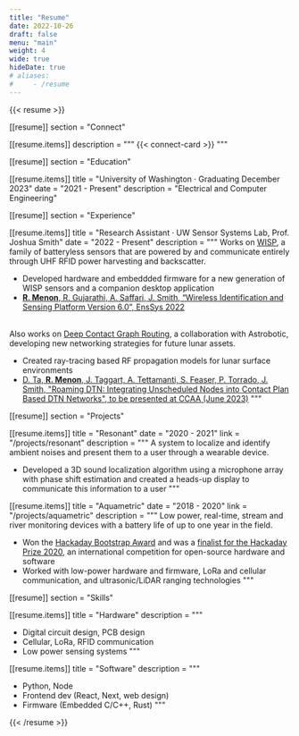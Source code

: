 ```yaml
---
title: "Resume"
date: 2022-10-26
draft: false
menu: "main"
weight: 4
wide: true
hideDate: true
# aliases:
#     - /resume
---
```


{{< resume >}}

[[resume]]
section = "Connect"

[[resume.items]]
description = """
{{< connect-card >}}
"""

[[resume]]
section = "Education"

[[resume.items]]
title = "University of Washington · Graduating December 2023"
date = "2021 - Present"
description = "Electrical and Computer Engineering"

[[resume]]
section = "Experience"

[[resume.items]]
title = "Research Assistant · UW Sensor Systems Lab, Prof. Joshua Smith"
date = "2022 - Present"
description = """
Works on [WISP](https://www.rohanmenon.com/projects/wisp/), a family of batteryless sensors that are powered by and communicate entirely through UHF RFID power harvesting and backscatter.
- Developed hardware and embeddded firmware for a new generation of WISP sensors and a companion desktop application
- [<b>R. Menon</b>, R. Gujarathi, A. Saffari, J. Smith, “Wireless Identification and Sensing Platform Version 6.0”, EnsSys 2022](https://dl.acm.org/doi/pdf/10.1145/3560905.3568109)
<br><br>

Also works on [Deep Contact Graph Routing](/projects/lunar-rover-networking), a collaboration with Astrobotic, developing new networking strategies for future lunar assets.
- Created ray-tracing based RF propagation models for lunar surface environments
- [D. Ta, <b>R. Menon</b>, J. Taggart, A. Tettamanti, S. Feaser, P. Torrado, J. Smith, "Roaming DTN: Integrating Unscheduled Nodes into Contact Plan Based DTN Networks", to be presented at CCAA (June 2023)](https://ieeexplore.ieee.org/abstract/document/10219232)
"""

[[resume]]
section = "Projects"

[[resume.items]]
title = "Resonant"
date = "2020 - 2021"
link = "/projects/resonant"
description = """
A system to localize and identify ambient noises and present them to a user through a wearable device.
- Developed a 3D sound localization algorithm using a microphone array with phase shift estimation and created a heads-up display to communicate this information to a user
"""

[[resume.items]]
title = "Aquametric"
date = "2018 - 2020"
link = "/projects/aquametric"
description = """
Low power, real-time, stream and river monitoring devices with a battery life of up to one year in the field.
- Won the [Hackaday Bootstrap Award](https://hackaday.io/contest/171491-supplyframe-designlab-2020-hackaday-prize/log/181207-community-vote-bootstrap-winners) and was a [finalist for the Hackaday Prize 2020](https://hackaday.com/2020/09/14/finalists-announced-for-the-2020-hackaday-prize/), an international competition for open-source hardware and software
- Worked with low-power hardware and firmware, LoRa and cellular communication, and ultrasonic/LiDAR ranging technologies
"""

[[resume]]
section = "Skills"

[[resume.items]]
title = "Hardware"
description = """
- Digital circuit design, PCB design
- Cellular, LoRa, RFID communication
- Low power sensing systems
"""

[[resume.items]]
title = "Software"
description = """
- Python, Node
- Frontend dev (React, Next, web design)
- Firmware (Embedded C/C++, Rust)
"""

{{< /resume >}}